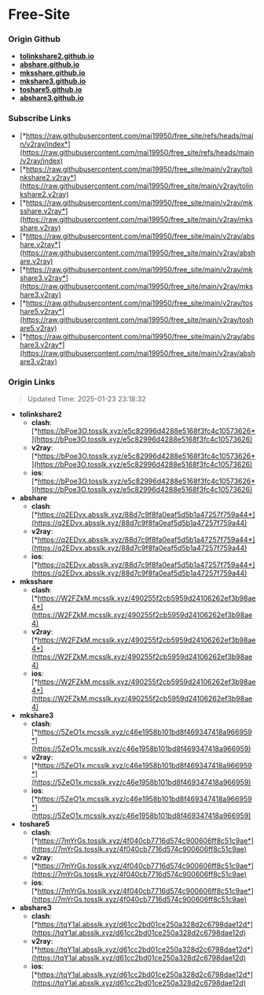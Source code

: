 # Free-Site

### Origin Github

- [**tolinkshare2.github.io**](https://github.com/tolinkshare2/tolinkshare2.github.io)
- [**abshare.github.io**](https://github.com/abshare/abshare.github.io)
- [**mksshare.github.io**](https://github.com/mksshare/mksshare.github.io)
- [**mkshare3.github.io**](https://github.com/mkshare3/mkshare3.github.io)
- [**toshare5.github.io**](https://github.com/toshare5/toshare5.github.io)
- [**abshare3.github.io**](https://github.com/abshare3/abshare3.github.io)

### Subscribe Links

- [*https://raw.githubusercontent.com/mai19950/free_site/refs/heads/main/v2ray/index*](https://raw.githubusercontent.com/mai19950/free_site/refs/heads/main/v2ray/index)
- [*https://raw.githubusercontent.com/mai19950/free_site/main/v2ray/tolinkshare2.v2ray*](https://raw.githubusercontent.com/mai19950/free_site/main/v2ray/tolinkshare2.v2ray)
- [*https://raw.githubusercontent.com/mai19950/free_site/main/v2ray/mksshare.v2ray*](https://raw.githubusercontent.com/mai19950/free_site/main/v2ray/mksshare.v2ray)
- [*https://raw.githubusercontent.com/mai19950/free_site/main/v2ray/abshare.v2ray*](https://raw.githubusercontent.com/mai19950/free_site/main/v2ray/abshare.v2ray)
- [*https://raw.githubusercontent.com/mai19950/free_site/main/v2ray/mkshare3.v2ray*](https://raw.githubusercontent.com/mai19950/free_site/main/v2ray/mkshare3.v2ray)
- [*https://raw.githubusercontent.com/mai19950/free_site/main/v2ray/toshare5.v2ray*](https://raw.githubusercontent.com/mai19950/free_site/main/v2ray/toshare5.v2ray)
- [*https://raw.githubusercontent.com/mai19950/free_site/main/v2ray/abshare3.v2ray*](https://raw.githubusercontent.com/mai19950/free_site/main/v2ray/abshare3.v2ray)

### Origin Links

> Updated Time: 2025-01-23 23:18:32

- **tolinkshare2**
  - **clash**: [*https://bPoe3O.tosslk.xyz/e5c82996d4288e5168f3fc4c10573626*](https://bPoe3O.tosslk.xyz/e5c82996d4288e5168f3fc4c10573626)
  - **v2ray**: [*https://bPoe3O.tosslk.xyz/e5c82996d4288e5168f3fc4c10573626*](https://bPoe3O.tosslk.xyz/e5c82996d4288e5168f3fc4c10573626)
  - **ios**: [*https://bPoe3O.tosslk.xyz/e5c82996d4288e5168f3fc4c10573626*](https://bPoe3O.tosslk.xyz/e5c82996d4288e5168f3fc4c10573626)
- **abshare**
  - **clash**: [*https://q2EDvx.absslk.xyz/88d7c9f8fa0eaf5d5b1a47257f759a44*](https://q2EDvx.absslk.xyz/88d7c9f8fa0eaf5d5b1a47257f759a44)
  - **v2ray**: [*https://q2EDvx.absslk.xyz/88d7c9f8fa0eaf5d5b1a47257f759a44*](https://q2EDvx.absslk.xyz/88d7c9f8fa0eaf5d5b1a47257f759a44)
  - **ios**: [*https://q2EDvx.absslk.xyz/88d7c9f8fa0eaf5d5b1a47257f759a44*](https://q2EDvx.absslk.xyz/88d7c9f8fa0eaf5d5b1a47257f759a44)
- **mksshare**
  - **clash**: [*https://W2FZkM.mcsslk.xyz/490255f2cb5959d24106262ef3b98ae4*](https://W2FZkM.mcsslk.xyz/490255f2cb5959d24106262ef3b98ae4)
  - **v2ray**: [*https://W2FZkM.mcsslk.xyz/490255f2cb5959d24106262ef3b98ae4*](https://W2FZkM.mcsslk.xyz/490255f2cb5959d24106262ef3b98ae4)
  - **ios**: [*https://W2FZkM.mcsslk.xyz/490255f2cb5959d24106262ef3b98ae4*](https://W2FZkM.mcsslk.xyz/490255f2cb5959d24106262ef3b98ae4)
- **mkshare3**
  - **clash**: [*https://5ZeO1x.mcsslk.xyz/c46e1958b101bd8f469347418a966959*](https://5ZeO1x.mcsslk.xyz/c46e1958b101bd8f469347418a966959)
  - **v2ray**: [*https://5ZeO1x.mcsslk.xyz/c46e1958b101bd8f469347418a966959*](https://5ZeO1x.mcsslk.xyz/c46e1958b101bd8f469347418a966959)
  - **ios**: [*https://5ZeO1x.mcsslk.xyz/c46e1958b101bd8f469347418a966959*](https://5ZeO1x.mcsslk.xyz/c46e1958b101bd8f469347418a966959)
- **toshare5**
  - **clash**: [*https://7mYrGs.tosslk.xyz/4f040cb7716d574c900606ff8c51c9ae*](https://7mYrGs.tosslk.xyz/4f040cb7716d574c900606ff8c51c9ae)
  - **v2ray**: [*https://7mYrGs.tosslk.xyz/4f040cb7716d574c900606ff8c51c9ae*](https://7mYrGs.tosslk.xyz/4f040cb7716d574c900606ff8c51c9ae)
  - **ios**: [*https://7mYrGs.tosslk.xyz/4f040cb7716d574c900606ff8c51c9ae*](https://7mYrGs.tosslk.xyz/4f040cb7716d574c900606ff8c51c9ae)
- **abshare3**
  - **clash**: [*https://tqY1al.absslk.xyz/d61cc2bd01ce250a328d2c6798dae12d*](https://tqY1al.absslk.xyz/d61cc2bd01ce250a328d2c6798dae12d)
  - **v2ray**: [*https://tqY1al.absslk.xyz/d61cc2bd01ce250a328d2c6798dae12d*](https://tqY1al.absslk.xyz/d61cc2bd01ce250a328d2c6798dae12d)
  - **ios**: [*https://tqY1al.absslk.xyz/d61cc2bd01ce250a328d2c6798dae12d*](https://tqY1al.absslk.xyz/d61cc2bd01ce250a328d2c6798dae12d)
